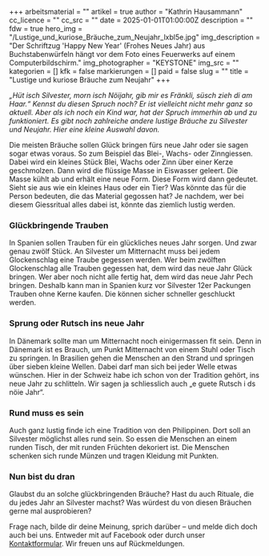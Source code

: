 +++
arbeitsmaterial = ""
artikel = true
author = "Kathrin Hausammann"
cc_licence = ""
cc_src = ""
date = 2025-01-01T01:00:00Z
description = ""
fdw = true
hero_img = "/Lustige_und_kuriose_Bräuche_zum_Neujahr_lxbl5e.jpg"
img_description = "Der Schriftzug 'Happy New Year' (Frohes Neues Jahr) aus Buchstabenwürfeln hängt vor dem Foto eines Feuerwerks auf einem Computerbildschirm."
img_photographer = "KEYSTONE"
img_src = ""
kategorien = []
kfk = false
markierungen = []
paid = false
slug = ""
title = "Lustige und kuriose Bräuche zum Neujahr"
+++

_„Hüt isch Silvester, morn isch Nöijahr, gib mir es Fränkli, süsch zieh di am Haar.“ Kennst du diesen Spruch noch? Er ist vielleicht nicht mehr ganz so aktuell. Aber als ich noch ein Kind war, hat der Spruch immerhin ab und zu funktioniert. Es gibt noch zahlreiche andere lustige Bräuche zu Silvester und Neujahr. Hier eine kleine Auswahl davon._

Die meisten Bräuche sollen Glück bringen fürs neue Jahr oder sie sagen sogar etwas voraus. So zum Beispiel das Blei-, Wachs- oder Zinngiessen. Dabei wird ein kleines Stück Blei, Wachs oder Zinn über einer Kerze geschmolzen. Dann wird die flüssige Masse in Eiswasser geleert. Die Masse kühlt ab und erhält eine neue Form. Diese Form wird dann gedeutet. Sieht sie aus wie ein kleines Haus oder ein Tier? Was könnte das für die Person bedeuten, die das Material gegossen hat? Je nachdem, wer bei diesem Giessritual alles dabei ist, könnte das ziemlich lustig werden.

### Glückbringende Trauben

In Spanien sollen Trauben für ein glückliches neues Jahr sorgen. Und zwar genau zwölf Stück. An Silvester um Mitternacht muss bei jedem Glockenschlag eine Traube gegessen werden. Wer beim zwölften Glockenschlag alle Trauben gegessen hat, dem wird das neue Jahr Glück bringen. Wer aber noch nicht alle fertig hat, dem wird das neue Jahr Pech bringen. Deshalb kann man in Spanien kurz vor Silvester 12er Packungen Trauben ohne Kerne kaufen. Die können sicher schneller geschluckt werden.

### Sprung oder Rutsch ins neue Jahr

In Dänemark sollte man um Mitternacht noch einigermassen fit sein. Denn in Dänemark ist es Brauch, um Punkt Mitternacht von einem Stuhl oder Tisch zu springen. In Brasilien gehen die Menschen an den Strand und springen über sieben kleine Wellen. Dabei darf man sich bei jeder Welle etwas wünschen. Hier in der Schweiz habe ich schon von der Tradition gehört, ins neue Jahr zu schlitteln. Wir sagen ja schliesslich auch „e guete Rutsch i ds nöie Jahr“. 

### Rund muss es sein

Auch ganz lustig finde ich eine Tradition von den Philippinen. Dort soll an Silvester möglichst alles rund sein. So essen die Menschen an einem runden Tisch, der mit runden Früchten dekoriert ist. Die Menschen schenken sich runde Münzen und tragen Kleidung mit Punkten.

### Nun bist du dran

Glaubst du an solche glückbringenden Bräuche? Hast du auch Rituale, die du jedes Jahr an Silvester machst? Was würdest du von diesen Bräuchen gerne mal ausprobieren?

Frage nach, bilde dir deine Meinung, sprich darüber – und melde dich doch auch bei uns. Entweder mit auf Facebook oder durch unser [Kontaktformular](https://www.chinderzytig.ch/kontakt/). Wir freuen uns auf Rückmeldungen.